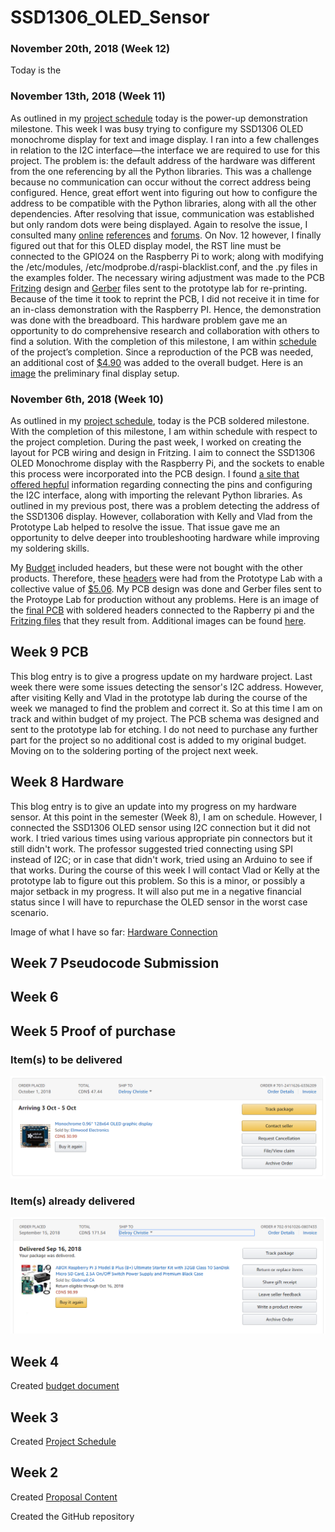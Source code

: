 
SSD1306_OLED_Sensor
===============

### November 20th, 2018 (Week 12)

Today is the 
### November 13th, 2018 (Week 11)

As outlined in my [project schedule](https://github.com/dchristie75/SSD1306-Monochrome-OLED/blob/master/Documentation/Project_Schedule.mpp) today is the power-up demonstration milestone. This week I was busy trying to configure my SSD1306 OLED monochrome display for text and image display. I ran into a few challenges in relation to the I2C interface—the interface we are required to use for this project. The problem is: the default address of the hardware was different from the one referencing by all the Python libraries. This was a challenge because no communication can occur without the correct address being configured. Hence, great effort went into figuring out how to configure the address to be compatible with the Python libraries, along with all the other dependencies. After resolving that issue, communication was established but only random dots were being displayed. Again to resolve the issue, I consulted many [online]( https://www.raspberrypi-spy.co.uk/2018/04/i2c-oled-display-module-with-raspberry-pi/#comment-227572) [references]( http://hallard.me/adafruit-ssd1306-oled-display-driver-for-raspberry-pi/) and [forums](https://forums.adafruit.com/viewtopic.php?f=57&t=132871&p=659887&hilit=ssd1306+OLED+raspberry+pi#p659887). On Nov. 12 however, I finally figured out that for this OLED display model, the RST line must be connected to the GPIO24 on the Raspberry Pi to work; along with modifying the /etc/modules, /etc/modprobe.d/raspi-blacklist.conf, and the .py files in the examples folder. The necessary wiring adjustment was made to the PCB [Fritzing](https://github.com/dchristie75/SSD1306-Monochrome-OLED/blob/master/Documentation/SSD1306_Wiring_Final.fzz) design and [Gerber](https://github.com/dchristie75/SSD1306-Monochrome-OLED/blob/master/Documentation/SSD1306_Gerber_Files.rar) files sent to the prototype lab for re-printing. Because of the time it took to reprint the PCB, I did not receive it in time for an in-class demonstration with the Raspberry PI. Hence, the demonstration was done with the breadboard. This hardware problem gave me an opportunity to do comprehensive research and collaboration with others to find a solution. With the completion of this milestone, I am within [schedule](https://github.com/dchristie75/SSD1306-Monochrome-OLED/blob/master/Documentation/Project_Schedule.mpp) of the project’s completion. Since a reproduction of the PCB was needed, an additional cost of [$4.90](https://www.seeedstudio.com/fusion.html) was added to the overall budget. Here is an [image](https://github.com/dchristie75/SSD1306-Monochrome-OLED/blob/master/Index_src/20181113_000239.jpg) the preliminary final display setup.


### November 6th, 2018 (Week 10)

As outlined in my [project schedule](https://github.com/dchristie75/SSD1306-Monochrome-OLED/blob/master/Documentation/Project_Schedule.mpp), today is the PCB soldered milestone. With the completion of this milestone, I am within schedule with respect to the project completion. During the past week, I worked on creating the layout for PCB wiring and design in Fritzing. I aim to connect the SSD1306 OLED Monochrome display with the Raspberry Pi, and the sockets to enable this process were incorporated into the PCB design. I found [a site that offered hepful](https://www.raspberrypi-spy.co.uk/2018/04/i2c-oled-display-module-with-raspberry-pi/) information regarding connecting the pins and configuring the I2C interface, along with importing the relevant Python libraries. As outlined in my previous post, there was a problem detecting the address of the SSD1306 display. However, collaboration with Kelly and Vlad from the Prototype Lab helped to resolve the issue. That issue gave me an opportunity to delve deeper into troubleshooting hardware while improving my soldering skills. 

My [Budget](https://github.com/dchristie75/SSD1306-Monochrome-OLED/blob/master/Documentation/Hardware_Production_Budget.xlsx) included headers, but these were not bought with the other products. Therefore, these [headers](https://www.digikey.ca/product-detail/en/sullins-connector-solutions/PPTC081LFBN-RC/S7006-ND/810147) were had from the Prototype Lab with a collective value of [$5.06](https://www.digikey.ca/product-detail/en/adafruit-industries-llc/2223/1528-1385-ND/5629433). My PCB design was done and Gerber files sent to the Protoype Lab for production without any problems. Here is an image of the [final PCB](https://github.com/dchristie75/SSD1306-Monochrome-OLED/blob/master/Index_src/stackable2.jpg) with soldered headers connected to the Rapberry pi and the [Fritzing files](https://github.com/dchristie75/SSD1306-Monochrome-OLED/blob/master/Documentation/SSD1306_Wiring_Final.fzz) that they result from. Additional images can be found [here](https://github.com/dchristie75/SSD1306-Monochrome-OLED/tree/master/Index_src).


Week 9 PCB
---------------
This blog entry is to give a progress update on my hardware project. Last week there were some issues detecting the sensor's I2C address. However, after visiting Kelly and Vlad in the prototype lab during the course of the week we managed to find the problem and correct it. So at this time I am on track and within budget of my project. The PCB schema was designed and sent to the prototype lab for etching. I do not need to purchase any further part for the project so no additional cost is added to my original budget. Moving on to the soldering porting of the project next week.


Week 8 Hardware
-------------------
This blog entry is to give an update into my progress on my hardware sensor. At this point in the semester (Week 8), I am on schedule. However, I connected the SSD1306 OLED sensor using I2C connection but it did not work. I tried various times using various appropriate pin connectors but it still didn't work. The professor suggested tried connecting using SPI instead of I2C; or in case that didn't work, tried using an Arduino to see if that works. During the course of this week I will contact Vlad or Kelly at the prototype lab to figure out this problem. So this is a minor, or possibly a major setback in my progress. It will also put me in a negative financial status since I will have to repurchase the OLED sensor in the worst case scenario.

Image of what I have so far:
[Hardware Connection](hardware.png)


Week 7 Pseudocode Submission
-------------------------------


Week 6 
----------


Week 5 Proof of purchase
-------------
### Item(s) to be delivered
![Item(s) to be delivered this week](Index_src/oled_display.PNG)

### Item(s) already delivered
![Item(s) already delivered to recipient](Index_src/pi.png)

Week 4
---------------

Created [budget document](Documentation/Hardware_Production_Budget.xlsx)

Week 3
----------------

Created [Project Schedule](Documentation/Project_Schedule.mpp)

Week 2
---------------

Created [Proposal Content](Documentation/Proposal_Content.xlsx)

Created the GitHub repository
